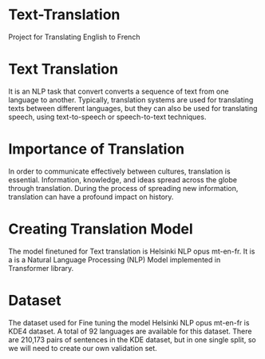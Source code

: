 # Text-Translation
Project for Translating English to French
# Text Translation 

It is an NLP task that convert converts a sequence of text from one language to another. Typically, translation systems are used for translating texts between different languages, but they can also be used for translating speech, using text-to-speech or speech-to-text techniques. 

# Importance of Translation 

In order to communicate effectively between cultures, translation is essential. Information, knowledge, and ideas spread across the globe through translation. During the process of spreading new information, translation can have a profound impact on history. 

# Creating Translation Model 

The model finetuned for Text translation is Helsinki NLP opus mt-en-fr. It is a is a Natural Language Processing (NLP) Model implemented in Transformer library.  

# Dataset 

The dataset used for Fine tuning the model Helsinki NLP opus mt-en-fr is KDE4 dataset. A total of 92 languages are available for this dataset. There are 210,173 pairs of sentences in the KDE dataset, but in one single split, so we will need to create our own validation set. 
